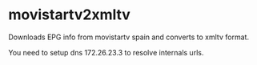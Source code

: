movistartv2xmltv
================


Downloads EPG info from movistartv spain and converts to xmltv format.

You need to setup dns 172.26.23.3 to resolve internals urls.
